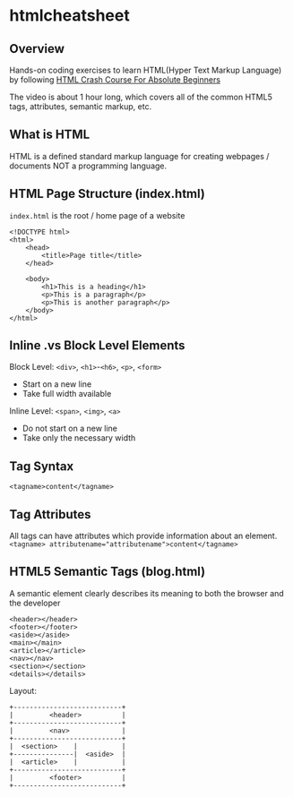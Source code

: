 # htmlcheatsheet
## Overview
Hands-on coding exercises to learn HTML(Hyper Text Markup Language) by following [HTML Crash Course For Absolute Beginners](https://www.youtube.com/watch?v=UB1O30fR-EE)

The video is about 1 hour long, which covers all of the common HTML5 tags, attributes, semantic markup, etc.

## What is HTML
HTML is a defined standard markup language for creating webpages / documents NOT a programming language.


## HTML Page Structure (index.html)
`index.html` is the root / home page of a website

    <!DOCTYPE html>
    <html>
        <head>
            <title>Page title</title>
        </head>

        <body>
            <h1>This is a heading</h1>
            <p>This is a paragraph</p>
            <p>This is another paragraph</p>
        </body>
    </html>


## Inline .vs Block Level Elements
Block Level: `<div>`, `<h1>`-`<h6>`, `<p>`, `<form>`

* Start on a new line
* Take full width available

Inline Level: `<span>`, `<img>`, `<a>`

* Do not start on a new line
* Take only the necessary width


## Tag Syntax
`<tagname>content</tagname>`


## Tag Attributes
All tags can have attributes which provide information about an element.
`<tagname> attributename="attributename">content</tagname>`


## HTML5 Semantic Tags (blog.html)
A semantic element clearly describes its meaning to both the browser and the developer

    <header></header>
    <footer></footer>
    <aside></aside>
    <main></main>
    <article></article>
    <nav></nav>
    <section></section>
    <details></details>

Layout:

    +---------------------------+
    |         <header>          |
    +---------------------------+
    |         <nav>             |
    +---------------------------+
    |  <section>    |           |
    +---------------|  <aside>  |
    |  <article>    |           |
    +---------------------------+
    |         <footer>          |
    +---------------------------+



